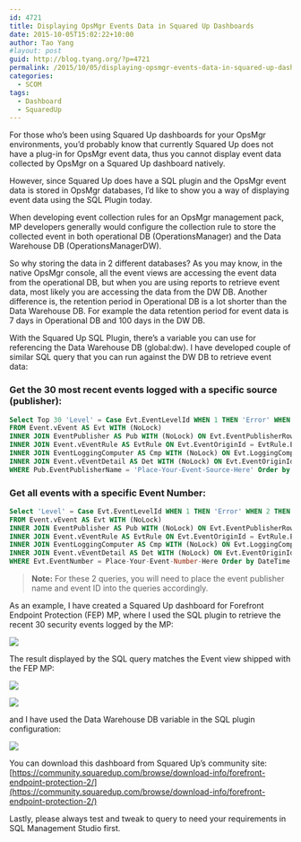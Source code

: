 ```yaml
---
id: 4721
title: Displaying OpsMgr Events Data in Squared Up Dashboards
date: 2015-10-05T15:02:22+10:00
author: Tao Yang
#layout: post
guid: http://blog.tyang.org/?p=4721
permalink: /2015/10/05/displaying-opsmgr-events-data-in-squared-up-dashboards/
categories:
  - SCOM
tags:
  - Dashboard
  - SquaredUp
---
```

For those who’s been using Squared Up dashboards for your OpsMgr environments, you’d probably know that currently Squared Up does not have a plug-in for OpsMgr event data, thus you cannot display event data collected by OpsMgr on a Squared Up dashboard natively.

However, since Squared Up does have a SQL plugin and the OpsMgr event data is stored in OpsMgr databases, I’d like to show you a way of displaying event data using the SQL Plugin today.

When developing event collection rules for an OpsMgr management pack, MP developers generally would configure the collection rule to store the collected event in both operational DB (OperationsManager) and the Data Warehouse DB (OperationsManagerDW).

So why storing the data in 2 different databases? As you may know, in the native OpsMgr console, all the event views are accessing the event data from the operational DB, but when you are using reports to retrieve event data, most likely you are accessing the data from the DW DB. Another difference is, the retention period in Operational DB is a lot shorter than the Data Warehouse DB. For example the data retention period for event data is 7 days in Operational DB and 100 days in the DW DB.

With the Squared Up SQL Plugin, there’s a variable you can use for referencing the Data Warehouse DB (global:dw). I have developed couple of similar SQL query that you can run against the DW DB to retrieve event data:

### Get the 30 most recent events logged with a specific source (publisher):

```sql
Select Top 30 'Level' = Case Evt.EventLevelId WHEN 1 THEN 'Error' WHEN 2 THEN 'Warning' WHEN 4 THEN 'Information' WHEN 8 THEN 'Success Audit' WHEN 16 THEN 'Failure Audit' ELSE 'Undefined' END, Convert(VARCHAR(24),Evt.DateTime,113) as 'Date Time', Evt.EventDisplayNumber as 'Event Number',Pub.EventPublisherName As 'Source', Cmp.ComputerName As 'Name', Det.RenderedDescription As 'Description'
FROM Event.vEvent AS Evt WITH (NoLock)
INNER JOIN EventPublisher AS Pub WITH (NoLock) ON Evt.EventPublisherRowId = Pub.EventPublisherRowId
INNER JOIN Event.vEventRule AS EvtRule ON Evt.EventOriginId = EvtRule.EventOriginId
INNER JOIN EventLoggingComputer AS Cmp WITH (NoLock) ON Evt.LoggingComputerRowId = Cmp.EventLoggingComputerRowId
INNER JOIN Event.vEventDetail AS Det WITH (NoLock) ON Evt.EventOriginId = Det.EventOriginId
WHERE Pub.EventPublisherName = 'Place-Your-Event-Source-Here' Order by DateTime desc
```

### Get all events with a specific Event Number:

```sql
Select 'Level' = Case Evt.EventLevelId WHEN 1 THEN 'Error' WHEN 2 THEN 'Warning' WHEN 4 THEN 'Information' WHEN 8 THEN 'Success Audit' WHEN 16 THEN 'Failure Audit' ELSE 'Undefined' END, Convert(VARCHAR(24),Evt.DateTime,113) as 'Date Time', Evt.EventDisplayNumber as 'Event Number',Pub.EventPublisherName As 'Source', Cmp.ComputerName As 'Name', Det.RenderedDescription As 'Description'
FROM Event.vEvent AS Evt WITH (NoLock)
INNER JOIN EventPublisher AS Pub WITH (NoLock) ON Evt.EventPublisherRowId = Pub.EventPublisherRowId
INNER JOIN Event.vEventRule AS EvtRule ON Evt.EventOriginId = EvtRule.EventOriginId
INNER JOIN EventLoggingComputer AS Cmp WITH (NoLock) ON Evt.LoggingComputerRowId = Cmp.EventLoggingComputerRowId
INNER JOIN Event.vEventDetail AS Det WITH (NoLock) ON Evt.EventOriginId = Det.EventOriginId
WHERE Evt.EventNumber = Place-Your-Event-Number-Here Order by DateTime desc
```

>**Note:** For these 2 queries, you will need to place the event publisher name and event ID into the queries accordingly.

As an example, I have created a Squared Up dashboard for Forefront Endpoint Protection (FEP) MP, where I used the SQL plugin to retrieve the recent 30 security events logged by the MP:

![](http://blog.tyang.org/wp-content/uploads/2015/10/image11.png)

The result displayed by the SQL query matches the Event view shipped with the FEP MP:

![](http://blog.tyang.org/wp-content/uploads/2015/10/SNAGHTML87024d3.png)

![](http://blog.tyang.org/wp-content/uploads/2015/10/SNAGHTML8711770.png)

and I have used the Data Warehouse DB variable in the SQL plugin configuration:

![](http://blog.tyang.org/wp-content/uploads/2015/10/image12.png)

You can download this dashboard from Squared Up’s community site: [https://community.squaredup.com/browse/download-info/forefront-endpoint-protection-2/](https://community.squaredup.com/browse/download-info/forefront-endpoint-protection-2/)

Lastly, please always test and tweak to query to need your requirements in SQL Management Studio first.